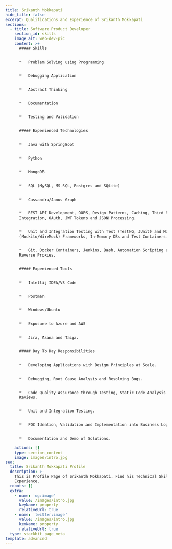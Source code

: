 ```yaml
---
title: Srikanth Mokkapati
hide_title: false
excerpt: Qualifications and Experience of Srikanth Mokkapati
sections:
  - title: Software Product Developer
    section_id: skills
    image_alt: web-dev-pic
    content: >+
      ##### Skills


      *   Problem Solving using Programming


      *   Debugging Application


      *   Abstract Thinking


      *   Documentation


      *   Testing and Validation


      ##### Experienced Technologies


      *   Java with SpringBoot


      *   Python


      *   MongoDB


      *   SQL (MySQL, MS-SQL, Postgres and SQLite)


      *   Cassandra/Janus Graph


      *   REST API Development, OOPS, Design Patterns, Caching, Third Party API
      Integration, OAuth, JWT Tokens and JSON Processing.


      *   Unit and Integration Testing with Test (TestNG, JUnit) and Mocking
      (Mockito/WireMock) Frameworks, In-Memory DBs and Test Containers.


      *   Git, Docker Containers, Jenkins, Bash, Automation Scripting and
      Reverse Proxies.


      ##### Experienced Tools


      *   Intellij IDEA/VS Code


      *   Postman


      *   Windows/Ubuntu


      *   Exposure to Azure and AWS


      *   Jira, Asana and Taiga.


      ##### Day To Day Responsibilities


      *   Developing Applications with Design Principles at Scale.


      *   Debugging, Root Cause Analysis and Resolving Bugs.


      *   Code Quality Assurance through Testing, Static Code Analysis and Code
      Reviews.


      *   Unit and Integration Testing.


      *   POC Ideation, Validation and Implementation into Business Logic.


      *   Documentation and Demo of Solutions.

    actions: []
    type: section_content
    image: images/intro.jpg
seo:
  title: Srikanth Mokkapati Profile
  description: >-
    This is Profile Page of Srikanth Mokkapati. Find his Technical Skills and
    Experience.
  robots: []
  extra:
    - name: 'og:image'
      value: /images/intro.jpg
      keyName: property
      relativeUrl: true
    - name: 'twitter:image'
      value: /images/intro.jpg
      keyName: property
      relativeUrl: true
  type: stackbit_page_meta
template: advanced
---
```

